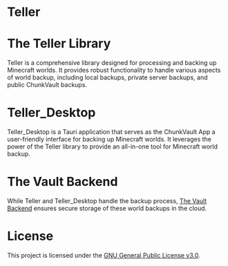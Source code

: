 # Teller 

# The Teller Library

Teller is a comprehensive library designed for processing and backing up Minecraft worlds. It provides robust functionality to handle various aspects of world backup, including local backups, private server backups, and public ChunkVault backups. 

# Teller_Desktop

Teller_Desktop is a Tauri application that serves as the ChunkVault App a user-friendly interface for backing up Minecraft worlds. It leverages the power of the Teller library to provide an all-in-one tool for Minecraft world backup. 

# The Vault Backend

While Teller and Teller_Desktop handle the backup process, [The Vault Backend](https://github.com/Valink-Solutions/vault) ensures secure storage of these world backups in the cloud.

# License

This project is licensed under the [GNU General Public License v3.0](LICENSE.txt).
